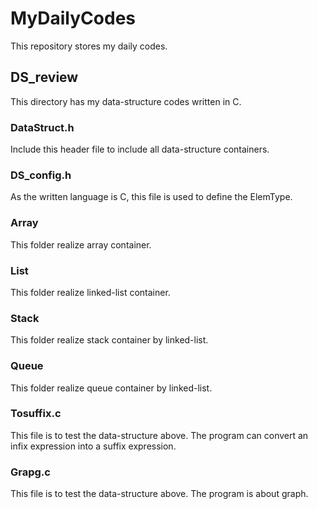 # MyDailyCodes
This repository stores my daily codes.

## DS_review
This directory has my data-structure codes written in C.

### DataStruct.h
Include this header file to include all data-structure containers.

### DS_config.h
As the written language is C, this file is used to define the ElemType.

### Array
This folder realize array container.

### List
This folder realize linked-list container.

### Stack
This folder realize stack container by linked-list.

### Queue
This folder realize queue container by linked-list.

### Tosuffix.c
This file is to test the data-structure above. The program can convert an infix expression into a suffix expression.

### Grapg.c
This file is to test the data-structure above. The program is about graph.
